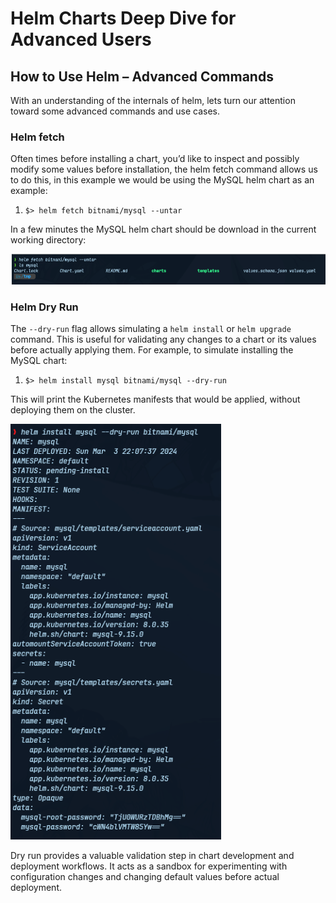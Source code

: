 # Helm Charts Deep Dive for Advanced Users

## How to Use Helm – Advanced Commands

With an understanding of the internals of helm, lets turn our attention toward some advanced commands and use cases.

### Helm fetch

Often times before installing a chart, you’d like to inspect and possibly modify some values before installation, the helm fetch command allows us to do this, in this example we would be using the MySQL helm chart as an example:

1. `$> helm fetch bitnami/mysql --untar`

In a few minutes the MySQL helm chart should be download in the current working directory:

![helm fetch](../../assets/img/mysql/01/helm_fetch.png)

### Helm Dry Run

The `--dry-run` flag allows simulating a `helm install` or `helm upgrade` command. This is useful for validating any changes to a chart or its values before actually applying them.
For example, to simulate installing the MySQL chart:

1. `$> helm install mysql bitnami/mysql --dry-run`

This will print the Kubernetes manifests that would be applied, without deploying them on the cluster.

![helm dry-run](../../assets/img/mysql/01/helm_install_dry-run.png)

Dry run provides a valuable validation step in chart development and deployment workflows. It acts as a sandbox for experimenting with configuration changes and changing default values before actual deployment.
